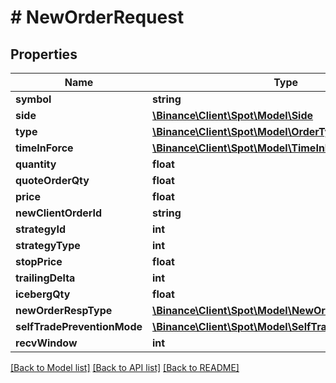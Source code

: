 # # NewOrderRequest

## Properties

Name | Type | Description | Notes
------------ | ------------- | ------------- | -------------
**symbol** | **string** |  |
**side** | [**\Binance\Client\Spot\Model\Side**](Side.md) |  |
**type** | [**\Binance\Client\Spot\Model\OrderType**](OrderType.md) |  |
**timeInForce** | [**\Binance\Client\Spot\Model\TimeInForce**](TimeInForce.md) |  | [optional]
**quantity** | **float** |  | [optional]
**quoteOrderQty** | **float** |  | [optional]
**price** | **float** |  | [optional]
**newClientOrderId** | **string** |  | [optional]
**strategyId** | **int** |  | [optional]
**strategyType** | **int** |  | [optional]
**stopPrice** | **float** |  | [optional]
**trailingDelta** | **int** |  | [optional]
**icebergQty** | **float** |  | [optional]
**newOrderRespType** | [**\Binance\Client\Spot\Model\NewOrderRespType**](NewOrderRespType.md) |  | [optional]
**selfTradePreventionMode** | [**\Binance\Client\Spot\Model\SelfTradePreventionMode**](SelfTradePreventionMode.md) |  | [optional]
**recvWindow** | **int** |  | [optional]

[[Back to Model list]](../../README.md#models) [[Back to API list]](../../README.md#endpoints) [[Back to README]](../../README.md)
